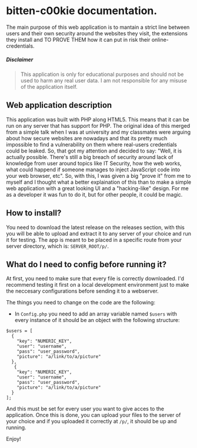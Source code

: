# bitten-c00kie documentation.

The main purpose of this web application is to mantain a strict line between users and their own security around the websites they visit, the extensions they install and TO PROVE THEM how it can put in risk their online-credentials.

##### Disclaimer
> This application is only for educational purposes and should not be used to harm any real user data. I am not responsible for any misuse of the application itself.


## Web application description
This application was built with PHP along HTML5. This means that it can be run on any server that has support for PHP. The original idea of this merged from a simple talk when I was at university and my classmates were arguing about how secure websites are nowadays and that its pretty much impossible to find a vulnerability on them where real-users credentials could be leaked. So, that got my attention and decided to say: "Well, it is actually possible. There's still a big breach of security around lack of knowledge from user around topics like IT Security, how the web works, what could happend if someone manages to inject JavaScript code into your web browser, etc". So, with this, I was given a big "prove it" from me to myself and I thought what a better explaination of this than to make a simple web application with a great looking UI and a "hacking-like" design. For me as a developer it was fun to do it, but for other people, it could be magic.

## How to install?
You need to download the latest release on the releases section, with this you will be able to upload and extract it to any server of your choice and run it for testing. The app is meant to be placed in a specific route from your server directory, which is: ```SERVER_ROOT/p/```.

## What do I need to config before running it?
At first, you need to make sure that every file is correctly downloaded. I'd recommend testing it first on a local development environment just to make the neccesary configurations before sending it to a webserver. 

The things you need to change on the code are the following:
* In ```Config.php``` you need to add an array variable named ```$users``` with every instance of it should be an object with the following structure:

```
$users = [
  {
    "key": "NUMERIC_KEY",
    "user": "username",
    "pass": "user_password",
    "picture": "a/link/to/a/picture"
  },
   {
    "key": "NUMERIC_KEY",
    "user": "username",
    "pass": "user_password",
    "picture": "a/link/to/a/picture"
  }
];
```

And this must be set for every user you want to give acces to the application. Once this is done, you can upload your files to the server of your choice and if you uploaded it correctly at ```/p/```, it should be up and running.

Enjoy!
